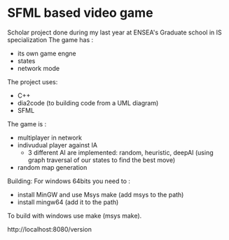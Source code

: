 # SFML based video game

Scholar project done during my last year at ENSEA's Graduate school in IS specialization
The game has :
  * its own game engne
  * states
  * network mode

The project uses:
  * C++ 
  * dia2code (to building code from a UML diagram)
  * SFML

The game is :
  * multiplayer in network
  * indivudual player against IA
    * 3 different AI are implemented: random, heuristic, deepAI (using graph traversal of our states to find the best move)
  * random map generation

Building:
For windows 64bits you need to :
- install MinGW and use Msys make (add msys to the path)
- install mingw64 (add it to the path)

To build with windows use make (msys make).

http://localhost:8080/version
